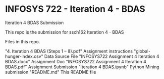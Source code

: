 # INFOSYS 722 - Iteration 4 - BDAS
Iteration 4 BDAS Submission

This repo is the submission for ssch162 Iteration 4 - BDAS

Files in this repo.

"4. Iteration 4 BDAS (Steps 1 – 8).pdf"             Assignment instructions
"global-hunger-index.csv"                           Data Source File
"INFOSYS722 Assignment 4 Iteration 4 BDAS.docx"     Assignment Doc
"INFOSYS722 Assignment 4 Iteration 4 BDAS.pdf"      Assignment Submission
"Iteration 4 BDAS.ipynb"                            Python Mining submission
"README.md"                                         This README file

